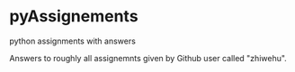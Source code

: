 # pyAssignements
python assignments with answers 

Answers to roughly all assignemnts given by Github user called "zhiwehu".
